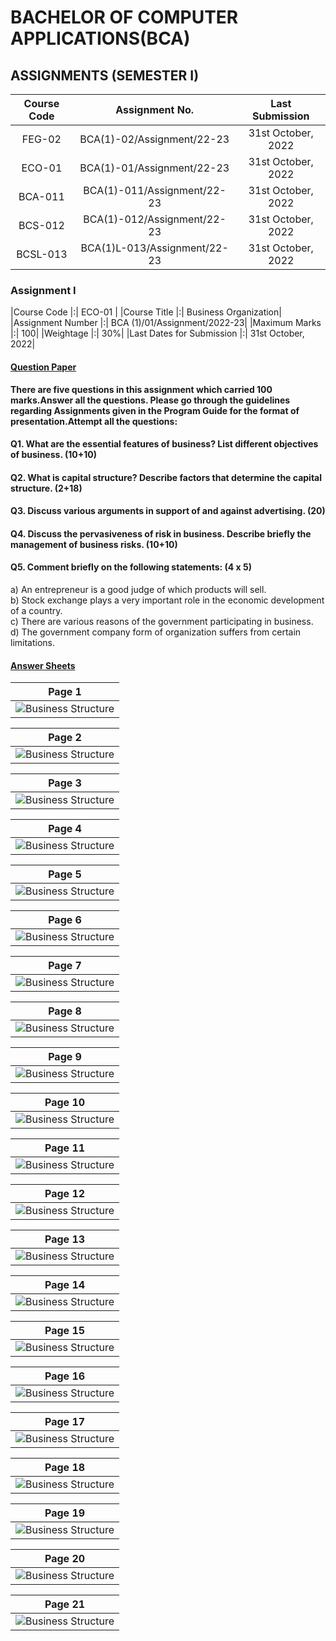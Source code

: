 # BACHELOR OF COMPUTER APPLICATIONS(BCA)
## ASSIGNMENTS (SEMESTER I)

|Course Code |Assignment No.|Last Submission|
|:------------:|:--------------:|:---------------:|
|FEG-02| BCA(1)-02/Assignment/22-23| 31st October, 2022|
|ECO-01| BCA(1)-01/Assignment/22-23| 31st October, 2022|
|BCA-011| BCA(1)-011/Assignment/22-23| 31st October, 2022|
|BCS-012|BCA(1)-012/Assignment/22-23| 31st October, 2022|
|BCSL-013|BCA(1)L-013/Assignment/22-23| 31st October, 2022|

### Assignment I
|Course Code |:| ECO-01 |
|Course Title |:| Business Organization| 
|Assignment Number |:| BCA (1)/01/Assignment/2022-23|
|Maximum Marks |:| 100|
|Weightage |:| 30%|
|Last Dates for Submission |:| 31st October, 2022|

#### <u> **Question Paper** </u> 
**There are five questions in this assignment which carried 100 marks.Answer all the questions. Please go through the guidelines regarding Assignments given in the Program Guide for the format of presentation.Attempt all the questions:**
#### Q1. What are the essential features of business? List different objectives of business. (10+10)
#### Q2. What is capital structure? Describe factors that determine the capital structure. (2+18)
#### Q3. Discuss various arguments in support of and against advertising. (20)
#### Q4. Discuss the pervasiveness of risk in business. Describe briefly the management of business risks. (10+10)
#### Q5. Comment briefly on the following statements: (4 x 5)
 a) An entrepreneur is a good judge of which products will sell.   
 b) Stock exchange plays a very important role in the economic development of a country.  
 c) There are various reasons of the government participating in business.  
 d) The government company form of organization suffers from certain limitations.  

#### <u> **Answer Sheets** </u>
|Page 1|
|:-----------------------------------------:|
| ![Business Structure](images/Page01.jpg "Page 1")|


|Page 2|
|:--------------------------------------------------:|
| ![Business Structure](images/Page02.jpg "Page 2")|

|Page 3|
|:--------------------------------------------------:|
| ![Business Structure](images/Page03.jpg "Page 3")|

|Page 4|
|:--------------------------------------------------:|
| ![Business Structure](images/Page04.jpg "Page 4")|

|Page 5|
|:--------------------------------------------------:|
| ![Business Structure](images/Page05.jpg "Page 5")|

|Page 6|
|:--------------------------------------------------:|
| ![Business Structure](images/Page06.jpg "Page 6")|

|Page 7|
|:--------------------------------------------------:|
| ![Business Structure](images/Page07.jpg "Page 7")|

|Page 8|
|:--------------------------------------------------:|
| ![Business Structure](images/Page08.jpg "Page 8")|

|Page 9|
|:--------------------------------------------------:|
| ![Business Structure](images/Page09.jpg "Page 9")|


|Page 10|
|:--------------------------------------------------:|
| ![Business Structure](images/Page10.jpg "Page 10")|


|Page 11|
|:--------------------------------------------------:|
| ![Business Structure](images/Page11.jpg "Page 11")|


|Page 12|
|:--------------------------------------------------:|
| ![Business Structure](images/Page12.jpg "Page 12")|


|Page 13|
|:--------------------------------------------------:|
| ![Business Structure](images/Page13.jpg "Page 13")|


|Page 14|
|:--------------------------------------------------:|
| ![Business Structure](images/Page14.jpg "Page 14")|


|Page 15|
|:--------------------------------------------------:|
| ![Business Structure](images/Page15.jpg "Page 15")|


|Page 16|
|:--------------------------------------------------:|
| ![Business Structure](images/Page16.jpg "Page 16")|


|Page 17|
|:--------------------------------------------------:|
| ![Business Structure](images/Page17.jpg "Page 17")|


|Page 18|
|:--------------------------------------------------:|
| ![Business Structure](images/Page18.jpg "Page 18")|


|Page 19|
|:--------------------------------------------------:|
| ![Business Structure](images/Page19.jpg "Page 19")|


|Page 20|
|:--------------------------------------------------:|
| ![Business Structure](images/Page20.jpg "Page 20")|


|Page 21|
|:--------------------------------------------------:|
| ![Business Structure](images/Page21.jpg "Page 21")|
